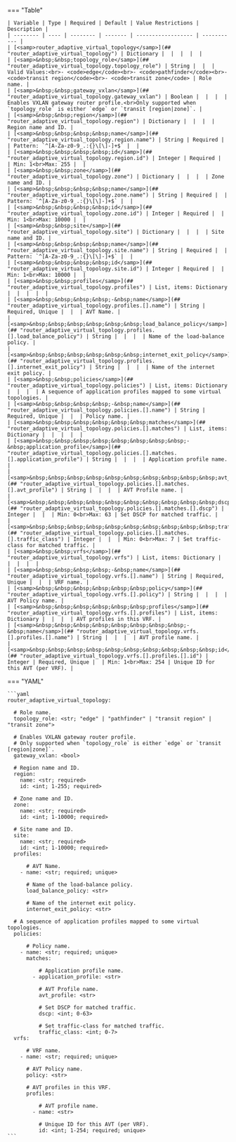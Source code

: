 <!--
  ~ Copyright (c) 2024 Arista Networks, Inc.
  ~ Use of this source code is governed by the Apache License 2.0
  ~ that can be found in the LICENSE file.
  -->
=== "Table"

    | Variable | Type | Required | Default | Value Restrictions | Description |
    | -------- | ---- | -------- | ------- | ------------------ | ----------- |
    | [<samp>router_adaptive_virtual_topology</samp>](## "router_adaptive_virtual_topology") | Dictionary |  |  |  |  |
    | [<samp>&nbsp;&nbsp;topology_role</samp>](## "router_adaptive_virtual_topology.topology_role") | String |  |  | Valid Values:<br>- <code>edge</code><br>- <code>pathfinder</code><br>- <code>transit region</code><br>- <code>transit zone</code> | Role name. |
    | [<samp>&nbsp;&nbsp;gateway_vxlan</samp>](## "router_adaptive_virtual_topology.gateway_vxlan") | Boolean |  |  |  | Enables VXLAN gateway router profile.<br>Only supported when `topology_role` is either `edge` or `transit [region|zone]`. |
    | [<samp>&nbsp;&nbsp;region</samp>](## "router_adaptive_virtual_topology.region") | Dictionary |  |  |  | Region name and ID. |
    | [<samp>&nbsp;&nbsp;&nbsp;&nbsp;name</samp>](## "router_adaptive_virtual_topology.region.name") | String | Required |  | Pattern: `^[A-Za-z0-9_.:{}\[\]-]+$` |  |
    | [<samp>&nbsp;&nbsp;&nbsp;&nbsp;id</samp>](## "router_adaptive_virtual_topology.region.id") | Integer | Required |  | Min: 1<br>Max: 255 |  |
    | [<samp>&nbsp;&nbsp;zone</samp>](## "router_adaptive_virtual_topology.zone") | Dictionary |  |  |  | Zone name and ID. |
    | [<samp>&nbsp;&nbsp;&nbsp;&nbsp;name</samp>](## "router_adaptive_virtual_topology.zone.name") | String | Required |  | Pattern: `^[A-Za-z0-9_.:{}\[\]-]+$` |  |
    | [<samp>&nbsp;&nbsp;&nbsp;&nbsp;id</samp>](## "router_adaptive_virtual_topology.zone.id") | Integer | Required |  | Min: 1<br>Max: 10000 |  |
    | [<samp>&nbsp;&nbsp;site</samp>](## "router_adaptive_virtual_topology.site") | Dictionary |  |  |  | Site name and ID. |
    | [<samp>&nbsp;&nbsp;&nbsp;&nbsp;name</samp>](## "router_adaptive_virtual_topology.site.name") | String | Required |  | Pattern: `^[A-Za-z0-9_.:{}\[\]-]+$` |  |
    | [<samp>&nbsp;&nbsp;&nbsp;&nbsp;id</samp>](## "router_adaptive_virtual_topology.site.id") | Integer | Required |  | Min: 1<br>Max: 10000 |  |
    | [<samp>&nbsp;&nbsp;profiles</samp>](## "router_adaptive_virtual_topology.profiles") | List, items: Dictionary |  |  |  |  |
    | [<samp>&nbsp;&nbsp;&nbsp;&nbsp;-&nbsp;name</samp>](## "router_adaptive_virtual_topology.profiles.[].name") | String | Required, Unique |  |  | AVT Name. |
    | [<samp>&nbsp;&nbsp;&nbsp;&nbsp;&nbsp;&nbsp;load_balance_policy</samp>](## "router_adaptive_virtual_topology.profiles.[].load_balance_policy") | String |  |  |  | Name of the load-balance policy. |
    | [<samp>&nbsp;&nbsp;&nbsp;&nbsp;&nbsp;&nbsp;internet_exit_policy</samp>](## "router_adaptive_virtual_topology.profiles.[].internet_exit_policy") | String |  |  |  | Name of the internet exit policy. |
    | [<samp>&nbsp;&nbsp;policies</samp>](## "router_adaptive_virtual_topology.policies") | List, items: Dictionary |  |  |  | A sequence of application profiles mapped to some virtual topologies. |
    | [<samp>&nbsp;&nbsp;&nbsp;&nbsp;-&nbsp;name</samp>](## "router_adaptive_virtual_topology.policies.[].name") | String | Required, Unique |  |  | Policy name. |
    | [<samp>&nbsp;&nbsp;&nbsp;&nbsp;&nbsp;&nbsp;matches</samp>](## "router_adaptive_virtual_topology.policies.[].matches") | List, items: Dictionary |  |  |  |  |
    | [<samp>&nbsp;&nbsp;&nbsp;&nbsp;&nbsp;&nbsp;&nbsp;&nbsp;-&nbsp;application_profile</samp>](## "router_adaptive_virtual_topology.policies.[].matches.[].application_profile") | String |  |  |  | Application profile name. |
    | [<samp>&nbsp;&nbsp;&nbsp;&nbsp;&nbsp;&nbsp;&nbsp;&nbsp;&nbsp;&nbsp;avt_profile</samp>](## "router_adaptive_virtual_topology.policies.[].matches.[].avt_profile") | String |  |  |  | AVT Profile name. |
    | [<samp>&nbsp;&nbsp;&nbsp;&nbsp;&nbsp;&nbsp;&nbsp;&nbsp;&nbsp;&nbsp;dscp</samp>](## "router_adaptive_virtual_topology.policies.[].matches.[].dscp") | Integer |  |  | Min: 0<br>Max: 63 | Set DSCP for matched traffic. |
    | [<samp>&nbsp;&nbsp;&nbsp;&nbsp;&nbsp;&nbsp;&nbsp;&nbsp;&nbsp;&nbsp;traffic_class</samp>](## "router_adaptive_virtual_topology.policies.[].matches.[].traffic_class") | Integer |  |  | Min: 0<br>Max: 7 | Set traffic-class for matched traffic. |
    | [<samp>&nbsp;&nbsp;vrfs</samp>](## "router_adaptive_virtual_topology.vrfs") | List, items: Dictionary |  |  |  |  |
    | [<samp>&nbsp;&nbsp;&nbsp;&nbsp;-&nbsp;name</samp>](## "router_adaptive_virtual_topology.vrfs.[].name") | String | Required, Unique |  |  | VRF name. |
    | [<samp>&nbsp;&nbsp;&nbsp;&nbsp;&nbsp;&nbsp;policy</samp>](## "router_adaptive_virtual_topology.vrfs.[].policy") | String |  |  |  | AVT Policy name. |
    | [<samp>&nbsp;&nbsp;&nbsp;&nbsp;&nbsp;&nbsp;profiles</samp>](## "router_adaptive_virtual_topology.vrfs.[].profiles") | List, items: Dictionary |  |  |  | AVT profiles in this VRF. |
    | [<samp>&nbsp;&nbsp;&nbsp;&nbsp;&nbsp;&nbsp;&nbsp;&nbsp;-&nbsp;name</samp>](## "router_adaptive_virtual_topology.vrfs.[].profiles.[].name") | String |  |  |  | AVT profile name. |
    | [<samp>&nbsp;&nbsp;&nbsp;&nbsp;&nbsp;&nbsp;&nbsp;&nbsp;&nbsp;&nbsp;id</samp>](## "router_adaptive_virtual_topology.vrfs.[].profiles.[].id") | Integer | Required, Unique |  | Min: 1<br>Max: 254 | Unique ID for this AVT (per VRF). |

=== "YAML"

    ```yaml
    router_adaptive_virtual_topology:

      # Role name.
      topology_role: <str; "edge" | "pathfinder" | "transit region" | "transit zone">

      # Enables VXLAN gateway router profile.
      # Only supported when `topology_role` is either `edge` or `transit [region|zone]`.
      gateway_vxlan: <bool>

      # Region name and ID.
      region:
        name: <str; required>
        id: <int; 1-255; required>

      # Zone name and ID.
      zone:
        name: <str; required>
        id: <int; 1-10000; required>

      # Site name and ID.
      site:
        name: <str; required>
        id: <int; 1-10000; required>
      profiles:

          # AVT Name.
        - name: <str; required; unique>

          # Name of the load-balance policy.
          load_balance_policy: <str>

          # Name of the internet exit policy.
          internet_exit_policy: <str>

      # A sequence of application profiles mapped to some virtual topologies.
      policies:

          # Policy name.
        - name: <str; required; unique>
          matches:

              # Application profile name.
            - application_profile: <str>

              # AVT Profile name.
              avt_profile: <str>

              # Set DSCP for matched traffic.
              dscp: <int; 0-63>

              # Set traffic-class for matched traffic.
              traffic_class: <int; 0-7>
      vrfs:

          # VRF name.
        - name: <str; required; unique>

          # AVT Policy name.
          policy: <str>

          # AVT profiles in this VRF.
          profiles:

              # AVT profile name.
            - name: <str>

              # Unique ID for this AVT (per VRF).
              id: <int; 1-254; required; unique>
    ```
